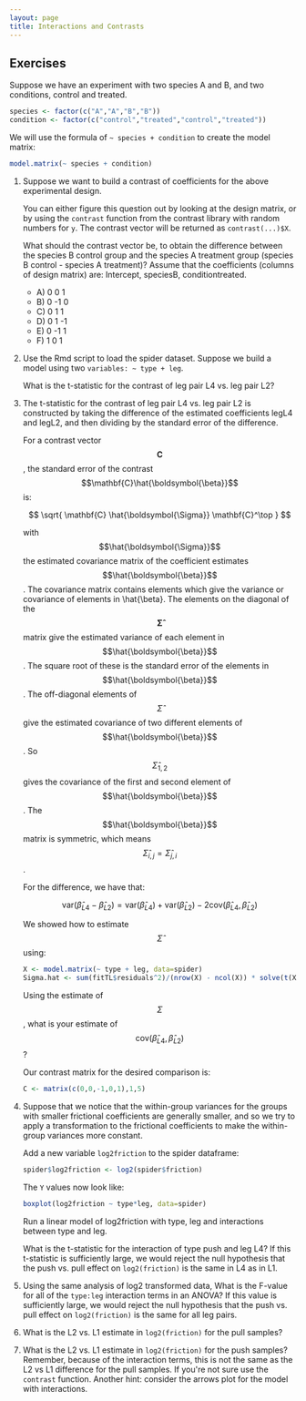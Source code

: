 ```yaml
---
layout: page
title: Interactions and Contrasts
---
```


## Exercises

Suppose we have an experiment with two species A and B, and two conditions, control and treated.


```r
species <- factor(c("A","A","B","B"))
condition <- factor(c("control","treated","control","treated"))
```

We will use the formula of `~ species + condition` to create the model matrix:


```r
model.matrix(~ species + condition)
```

1. Suppose we want to build a contrast of coefficients for the above experimental design.

    You can either figure this question out by looking at the design matrix, or by using the `contrast` function from the contrast library with random numbers for `y`. The contrast vector will be returned as `contrast(...)$X`.

    What should the contrast vector be, to obtain the difference between the species B control group and the species A treatment group (species B control - species A treatment)? Assume that the coefficients (columns of design matrix) are: Intercept, speciesB, conditiontreated.
    
    - A) 0 0 1  
    - B) 0 -1 0 
    - C) 0 1 1  
    - D) 0 1 -1
    - E) 0 -1 1
    - F) 1 0 1
    

   
   
2. Use the Rmd script to load the spider dataset. Suppose we build a model using two `variables: ~ type + leg`.

    What is the t-statistic for the contrast of leg pair L4 vs. leg pair L2?



3. The t-statistic for the contrast of leg pair L4 vs. leg pair L2 is constructed by taking the difference of the estimated coefficients legL4 and legL2, and then dividing by the standard error of the difference.

    For a contrast vector $$\mathbf{C}$$, the standard error of the contrast $$\mathbf{C}\hat{\boldsymbol{\beta}}$$ is:
 
    $$
    \sqrt{ \mathbf{C} \hat{\boldsymbol{\Sigma}} \mathbf{C}^\top }
    $$
    
    with $$\hat{\boldsymbol{\Sigma}}$$ the estimated covariance matrix of the coefficient estimates $$\hat{\boldsymbol{\beta}}$$. The covariance matrix contains elements which give the variance or covariance of elements in \hat{\beta}. The elements on the diagonal of the $$\boldsymbol{\hat{\Sigma}}$$ matrix give the estimated variance of each element in $$\hat{\boldsymbol{\beta}}$$. The square root of these is the standard error of the elements in $$\hat{\boldsymbol{\beta}}$$. The off-diagonal elements of $$\hat{\Sigma}$$ give the estimated covariance of two different elements of $$\hat{\boldsymbol{\beta}}$$. So $$\hat{\Sigma}_{1,2}$$ gives the covariance of the first and second element of $$\hat{\boldsymbol{\beta}}$$. The $$\hat{\boldsymbol{\beta}}$$ matrix is symmetric, which means $$\hat{\Sigma}_{i,j}=\hat{\Sigma}_{j,i}$$.

    For the difference, we have that:

    $$
    \mbox{var}(\hat{\beta }_{L4} - \hat{\beta }_{L2}) = \mbox{var}(\hat{\beta }_{L4}) + \mbox{var}(\hat{\beta }_{L2}) - 2 \mbox{cov}(\hat{\beta }_{L4}, \hat{\beta }_{L2})
    $$
    
    We showed how to estimate $$\hat{\Sigma}$$ using:

    
    ```r
    X <- model.matrix(~ type + leg, data=spider)
    Sigma.hat <- sum(fitTL$residuals^2)/(nrow(X) - ncol(X)) * solve(t(X) %*% X)
    ```

    Using the estimate of $$\Sigma$$, what is your estimate of  $$\mbox{cov}(\hat{\beta}_{L4}, \hat{\beta}_{L2})$$ ?



    Our contrast matrix for the desired comparison is:
    
    ```r
    C <- matrix(c(0,0,-1,0,1),1,5)
    ```

4. Suppose that we notice that the within-group variances for the groups with smaller frictional coefficients are generally smaller, and so we try to apply a transformation to the frictional coefficients to make the within-group variances more constant.

    Add a new variable `log2friction` to the spider dataframe:

    
    ```r
    spider$log2friction <- log2(spider$friction)
    ```

    The `Y` values now look like:

    
    ```r
    boxplot(log2friction ~ type*leg, data=spider)
    ```

    Run a linear model of log2friction with type, leg and interactions between type and leg.
    
    What is the t-statistic for the interaction of type push and leg L4? If this t-statistic is sufficiently large, we would reject the null hypothesis that the push vs. pull effect on `log2(friction)` is the same in L4 as in L1.



5. Using the same analysis of log2 transformed data, What is the F-value for all of the `type:leg` interaction terms in an ANOVA? If this value is sufficiently large, we would reject the null hypothesis that the push vs. pull effect on `log2(friction)` is the same for all leg pairs.




6. What is the L2 vs. L1 estimate in `log2(friction)` for the pull samples?



7. What is the L2 vs. L1 estimate in `log2(friction)` for the push samples? Remember, because of the interaction terms, this is not the same as the L2 vs L1 difference for the pull samples. If you're not sure use the `contrast` function. Another hint: consider the arrows plot for the model with interactions.


   
